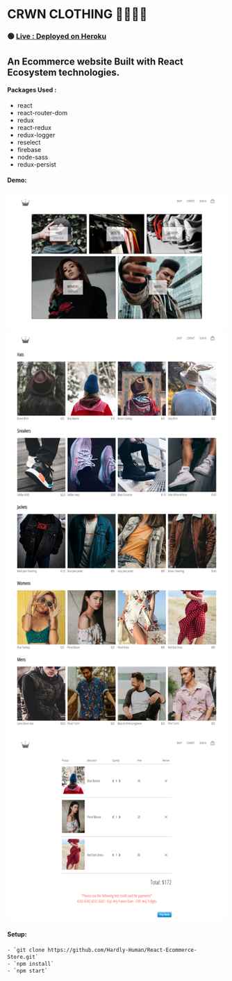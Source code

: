 # CRWN CLOTHING 👕👗🥾👒

### 🟢 [Live : Deployed on Heroku](https://crwn-react-ecom-live.herokuapp.com)

## An Ecommerce website Built with React Ecosystem technologies.

#### Packages Used :

-   react
-   react-router-dom
-   redux
-   react-redux
-   redux-logger
-   reselect
-   firebase
-   node-sass
-   redux-persist

#### Demo:

![Demo Image](demos/demo-1.png)
![Demo Image](demos/demo-2.png)
![Demo Image](demos/demo-3.png)

#### Setup:

    - `git clone https://github.com/Hardly-Human/React-Ecommerce-Store.git`
    - `npm install`
    - `npm start`
